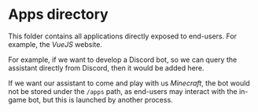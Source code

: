 # Apps directory

This folder contains all applications directly exposed to end-users. For example, the *VueJS* website.

For example, if we want to develop a Discord bot, so we can query the assistant directly from Discord, then it would be added here.

If we want our assistant to come and play with us *Minecraft*, the bot would not be stored under the `/apps` path, as end-users may interact with the in-game bot, but this is launched by another process.